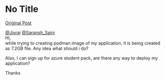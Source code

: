 # No Title

[Original Post](https://discourse.onlinedegree.iitm.ac.in/t/169029/185)

<p><a class="mention" href="/u/jivraj">@Jivraj</a> <a class="mention" href="/u/saransh_saini">@Saransh_Saini</a><br>
Hi,<br>
while trying to creating podman image of my application, it is being created as 7.2GB file. Any idea what should i do?</p>
<p>Also, I can sign up for azure student pack, are there any way to deploy my application?</p>
<p>Thanks</p>